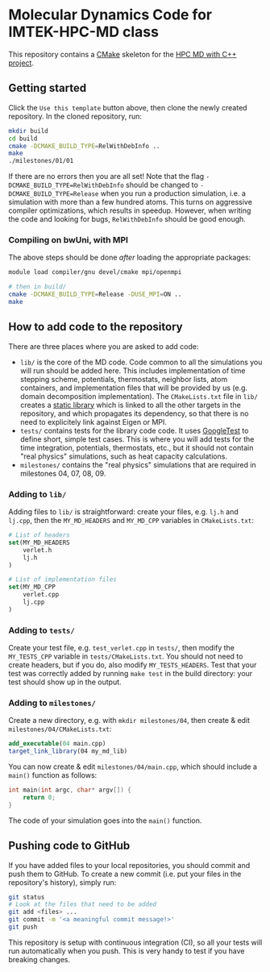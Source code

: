 # Molecular Dynamics Code for IMTEK-HPC-MD class

This repository contains a [CMake](https://cmake.org/) skeleton for the [HPC MD
with C++
project](https://imtek-simulation.github.io/MolecularDynamics/_project/general_remarks.html).

## Getting started

Click the `Use this template` button above, then clone the newly created repository.
In the cloned repository, run:

```bash
mkdir build
cd build
cmake -DCMAKE_BUILD_TYPE=RelWithDebInfo ..
make
./milestones/01/01
```

If there are no errors then you are all set! Note that the flag
`-DCMAKE_BUILD_TYPE=RelWithDebInfo` should be changed to
`-DCMAKE_BUILD_TYPE=Release` when you run a production simulation, i.e. a
simulation with more than a few hundred atoms. This turns on aggressive compiler
optimizations, which results in speedup. However, when writing the code and
looking for bugs, `RelWithDebInfo` should be good enough.

### Compiling on bwUni, with MPI

The above steps should be done *after* loading the appropriate packages:

```bash
module load compiler/gnu devel/cmake mpi/openmpi

# then in build/
cmake -DCMAKE_BUILD_TYPE=Release -DUSE_MPI=ON ..
make
```

## How to add code to the repository

There are three places where you are asked to add code:

- `lib/` is the core of the MD code. Code common to all the simulations you will
  run should be added here. This includes implementation of time stepping
  scheme, potentials, thermostats, neighbor lists, atom containers, and
  implementation files that will be provided by us (e.g. domain decomposition
  implementation). The `CMakeLists.txt` file in `lib/` creates a [static
  library](https://en.wikipedia.org/wiki/Static_library) which is linked to all
  the other targets in the repository, and which propagates its dependency, so
  that there is no need to explicitely link against Eigen or MPI.
- `tests/` contains tests for the library code code. It uses
  [GoogleTest](https://google.github.io/googletest/) to define short, simple
  test cases. This is where you will add tests for the time integration,
  potentials, thermostats, etc., but it should not contain "real physics"
  simulations, such as heat capacity calculations.
- `milestones/` contains the "real physics" simulations that are required in
  milestones 04, 07, 08, 09.

### Adding to `lib/`

Adding files to `lib/` is straightforward: create your files, e.g. `lj.h` and
`lj.cpp`, then the `MY_MD_HEADERS` and `MY_MD_CPP` variables in
`CMakeLists.txt`:

```cmake
# List of headers
set(MY_MD_HEADERS
    verlet.h
    lj.h
)

# List of implementation files
set(MY_MD_CPP
    verlet.cpp
    lj.cpp
)
```

### Adding to `tests/`

Create your test file, e.g. `test_verlet.cpp` in `tests/`, then modify the
`MY_TESTS_CPP` variable in `tests/CMakeLists.txt`. You should not need to create
headers, but if you do, also modify `MY_TESTS_HEADERS`. Test that your test was
correctly added by running `make test` in the build directory: your test should
show up in the output.

### Adding to `milestones/`

Create a new directory, e.g. with `mkdir milestones/04`, then create & edit
`milestones/04/CMakeLists.txt`:

```cmake
add_executable(04 main.cpp)
target_link_library(04 my_md_lib)
```

You can now create & edit `milestones/04/main.cpp`, which should include a
`main()` function as follows:

```c++
int main(int argc, char* argv[]) {
    return 0;
}
```

The code of your simulation goes into the `main()` function.

## Pushing code to GitHub

If you have added files to your local repositories, you should commit and push them to
GitHub. To create a new commit (i.e. put your files in the repository's
history), simply run:

```bash
git status
# Look at the files that need to be added
git add <files> ...
git commit -m '<a meaningful commit message!>'
git push
```

This repository is setup with continuous integration (CI), so all your tests
will run automatically when you push. This is very handy to test if you have
breaking changes.
